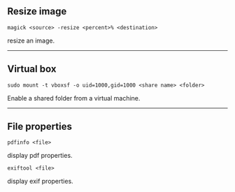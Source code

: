 ## Resize image

```
magick <source> -resize <percent>% <destination>
```

resize an image.

___

## Virtual box

```
sudo mount -t vboxsf -o uid=1000,gid=1000 <share name> <folder>
```

Enable a shared folder from a virtual machine.

___

## File properties

```
pdfinfo <file>
```

display pdf properties.

```
exiftool <file>
```

display exif properties.